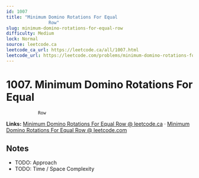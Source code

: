 ```yaml
--- 
id: 1007
title: "Minimum Domino Rotations For Equal
                Row"
slug: minimum-domino-rotations-for-equal-row
difficulty: Medium
lock: Normal
source: leetcode.ca
leetcode_ca_url: https://leetcode.ca/all/1007.html
leetcode_url: https://leetcode.com/problems/minimum-domino-rotations-for-equal-row/
---
```


# 1007. Minimum Domino Rotations For Equal
                Row

**Links:** [Minimum Domino Rotations For Equal
                Row @ leetcode.ca](https://leetcode.ca/all/1007.html) · [Minimum Domino Rotations For Equal
                Row @ leetcode.com](https://leetcode.com/problems/minimum-domino-rotations-for-equal-row/)

## Notes
- TODO: Approach
- TODO: Time / Space Complexity

